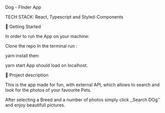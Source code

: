 Dog - FInder App

TECH STACK: React, Typescript and  Styled-Components


🚀 Getting Started

In order to run the App on your machine:

Clone the repo
In the terminal run :

yarn install
then:

yarn start
App should load on localhost.

🧩 Project description

This is the app made for fun, with external API, which allows to search and look for the photos of your favourite Pets.

After selecting a Breed and a number of photos simply click ,,Search DOg'' and enjoy beautifull pictures.
